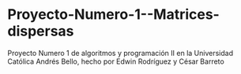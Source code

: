# Proyecto-Numero-1--Matrices-dispersas
Proyecto Numero 1 de algoritmos y programación II en la Universidad Católica Andrés Bello, hecho por Edwin Rodríguez y César Barreto

